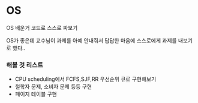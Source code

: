 # OS
OS 배운거 코드로 스스로 짜보기

OS가 좋은데 교수님이 과제를 아예 안내줘서 답답한 마음에 스스로에게 과제를 내보기로 했다..

### 해볼 것 리스트 
- CPU scheduling에서 FCFS,SJF,RR 우선순위 큐로 구현해보기
- 철학자 문제, 소비자 문제 등등 구현
- 페이지 테이블 구현
